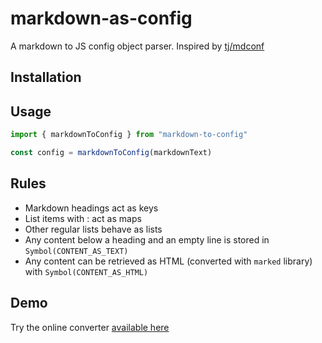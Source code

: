 # markdown-as-config

A markdown to JS config object parser. Inspired by [tj/mdconf](https://github.com/tj/mdconf)

## Installation

## Usage

```js
import { markdownToConfig } from "markdown-to-config"

const config = markdownToConfig(markdownText)
```

## Rules

- Markdown headings act as keys
- List items with : act as maps
- Other regular lists behave as lists
- Any content below a heading and an empty line is stored in `Symbol(CONTENT_AS_TEXT)`
- Any content can be retrieved as HTML (converted with `marked` library) with `Symbol(CONTENT_AS_HTML)`

## Demo

Try the online converter [available here]()